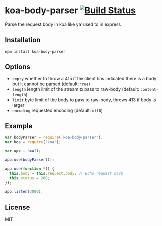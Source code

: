 
# koa-body-parser [![Build Status](https://travis-ci.org/thomseddon/koa-body-parser.png?branch=master)](https://travis-ci.org/thomseddon/koa-body-parser)

Parse the request body in koa like ya' used to in express

## Installation

```
npm install koa-body-parser
```

## Options
 - `empty` whether to throw a 415 if the client has indicated there is a body but it cannot be parsed (default: `true`)
 - `length` length limit of the stream to pass to raw-body (default: `content-length`)
 - `limit` byte limit of the body to pass to raw-body, throws 413 if body is larger
 - `encoding` requested encoding (default: `utf8`)

## Example



```js
var bodyParser = require('koa-body-parser');
var koa = require('koa');

var app = koa();

app.use(bodyParser());

app.use(function *() {
  this.body = this.request.body; // Echo request back
  this.status = 200;
});

app.listen(3000);
```

## License

MIT


